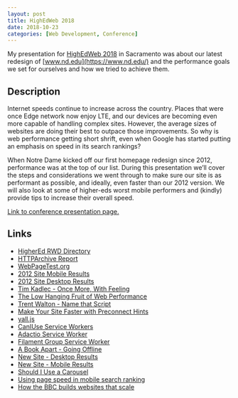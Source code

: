 ```yaml
---
layout: post
title: HighEdWeb 2018
date: 2018-10-23
categories: [Web Development, Conference]
---
```

My presentation for [HighEdWeb 2018](http://2018.highedweb.org/) in Sacramento was about our latest redesign of [www.nd.edu](https://www.nd.edu/) and the performance goals we set for ourselves and how we tried to achieve them.
<!-- more -->

## Description

Internet speeds continue to increase across the country. Places that were once Edge network now enjoy LTE, and our devices are becoming even more capable of handling complex sites. However, the average sizes of websites are doing their best to outpace those improvements. So why is web performance getting short shrift, even when Google has started putting an emphasis on speed in its search rankings?

When Notre Dame kicked off our first homepage redesign since 2012, performance was at the top of our list. During this presentation we’ll cover the steps and considerations we went through to make sure our site is as performant as possible, and ideally, even faster than our 2012 version. We will also look at some of higher-eds worst mobile performers and (kindly) provide tips to increase their overall speed.

[Link to conference presentation page.](https://2018.highedweb.org/session/performance-still-matters/)

## Links

- [HigherEd RWD Directory](https://erikrunyon.com/highered-rwd-directory/)
- [HTTPArchive Report](https://httparchive.org/reports/state-of-the-web?start=2012_10_01&end=latest)
- [WebPageTest.org](https://www.webpagetest.org/)
- [2012 Site Mobile Results](https://www.webpagetest.org/result/180822_QK_64045a2bfd385091c1a951afe5041261/)
- [2012 Site Desktop Results](https://www.webpagetest.org/result/180822_QK_64045a2bfd385091c1a951afe5041261/)
- [Tim Kadlec - Once More, With Feeling](https://vimeo.com/181110885)
- [The Low Hanging Fruit of Web Performance](http://mediatemple.net/blog/tips/low-hanging-fruit-web-performance/)
- [Trent Walton - Name that Script](https://noti.st/trentwalton/rntG6p/name-that-script)
- [Make Your Site Faster with Preconnect Hints](https://www.viget.com/articles/make-your-site-faster-with-preconnect-hints/)
- [yall.js](https://github.com/malchata/yall.js/blob/master/src/yall.js)
- [CanIUse Service Workers](http://caniuse.com/#feat=serviceworkers)
- [Adactio Service Worker](https://adactio.com/serviceworker.js)
- [Filament Group Service Worker](https://filamentgroup.com/sw.js)
- [A Book Apart - Going Offline](https://abookapart.com/products/going-offline)
- [New Site - Desktop Results](https://www.webpagetest.org/result/181017_V9_683709ea0e84c12341f87aac6349059c/)
- [New Site - Mobile Results](https://www.webpagetest.org/result/181022_9V_b867c73889f6642170bfcdeb6b37d9fa/)
- [Should I Use a Carousel](http://shouldiuseacarousel.com/)
- [Using page speed in mobile search ranking](https://webmasters.googleblog.com/2018/01/using-page-speed-in-mobile-search.html)
- [How the BBC builds websites that scale](https://www.creativebloq.com/features/how-the-bbc-builds-websites-that-scale)
